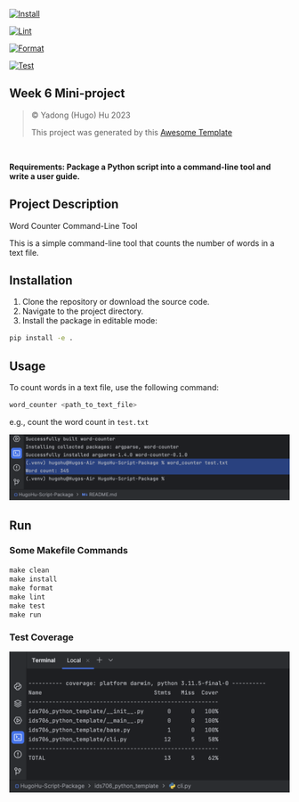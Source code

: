 [![Install](https://github.com/nogibjj/HugoHu-Script-Package/actions/workflows/install.yml/badge.svg)](https://github.com/nogibjj/HugoHu-Script-Package/actions/workflows/install.yml)

[![Lint](https://github.com/nogibjj/HugoHu-Script-Package/actions/workflows/lint.yml/badge.svg)](https://github.com/nogibjj/HugoHu-Script-Package/actions/workflows/lint.yml)

[![Format](https://github.com/nogibjj/HugoHu-Script-Package/actions/workflows/format.yml/badge.svg)](https://github.com/nogibjj/HugoHu-Script-Package/actions/workflows/format.yml)

[![Test](https://github.com/nogibjj/HugoHu-Script-Package/actions/workflows/test.yml/badge.svg)](https://github.com/nogibjj/HugoHu-Script-Package/actions/workflows/test.yml)

## Week 6 Mini-project

> © Yadong (Hugo) Hu 2023
> 
> This project was generated by this [Awesome Template](https://github.com/0HugoHu/IDS706-Python-Template)

<br />

**Requirements: Package a Python script into a command-line tool and write a user guide.**


## Project Description
Word Counter Command-Line Tool

This is a simple command-line tool that counts the number of words in a text file.

## Installation

1. Clone the repository or download the source code.
2. Navigate to the project directory.
3. Install the package in editable mode:

```bash
pip install -e .
```

## Usage

To count words in a text file, use the following command:
```bash
word_counter <path_to_text_file>
```

e.g., count the word count in ```test.txt```

![](.tutorial/week6-2.png)


## Run

### Some Makefile Commands
```commandline
make clean
make install
make format
make lint
make test
make run
```
### Test Coverage

![](.tutorial/week6-1.png)
